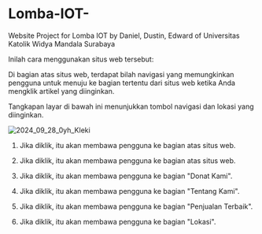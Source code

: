 # Lomba-IOT-
Website Project for Lomba IOT by Daniel, Dustin, Edward of Universitas Katolik Widya Mandala Surabaya

Inilah cara menggunakan situs web tersebut: 

Di bagian atas situs web, terdapat bilah navigasi yang memungkinkan pengguna untuk menuju ke bagian tertentu dari situs web ketika Anda mengklik artikel yang diinginkan. 

Tangkapan layar di bawah ini menunjukkan tombol navigasi dan lokasi yang diinginkan.

![2024_09_28_0yh_Kleki](https://github.com/user-attachments/assets/20f92d2d-ebfc-4a67-9783-b16aaec26526)

1. Jika diklik, itu akan membawa pengguna ke bagian atas situs web.

2. Jika diklik, itu akan membawa pengguna ke bagian atas situs web.

3. Jika diklik, itu akan membawa pengguna ke bagian "Donat Kami".

4. Jika diklik, itu akan membawa pengguna ke bagian "Tentang Kami".

5. Jika diklik, itu akan membawa pengguna ke bagian "Penjualan Terbaik".

6. Jika diklik, itu akan membawa pengguna ke bagian "Lokasi".
